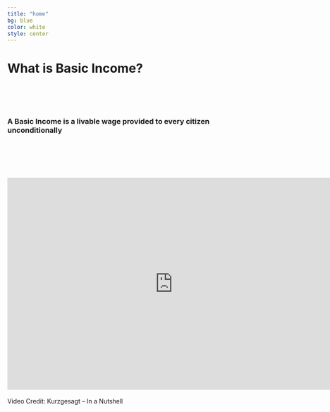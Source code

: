 ```yaml
---
title: "home"
bg: blue
color: white
style: center
---
```



# What is Basic Income?

<br><br><br>

### A Basic Income is a livable wage provided to every citizen unconditionally

<br><br><br><br>

<!-- Fluid Youtube Container: https://css-tricks.com/NetMag/FluidWidthVideo/Article-FluidWidthVideo.php -->
<div class="videoWrapper">
<iframe width="750" height="480" src="https://www.youtube-nocookie.com/embed/kl39KHS07Xc?rel=0&amp;showinfo=0" frameborder="0" gesture="media" allow="encrypted-media" allowfullscreen></iframe>
</div>
<br>
Video Credit: Kurzgesagt – In a Nutshell
